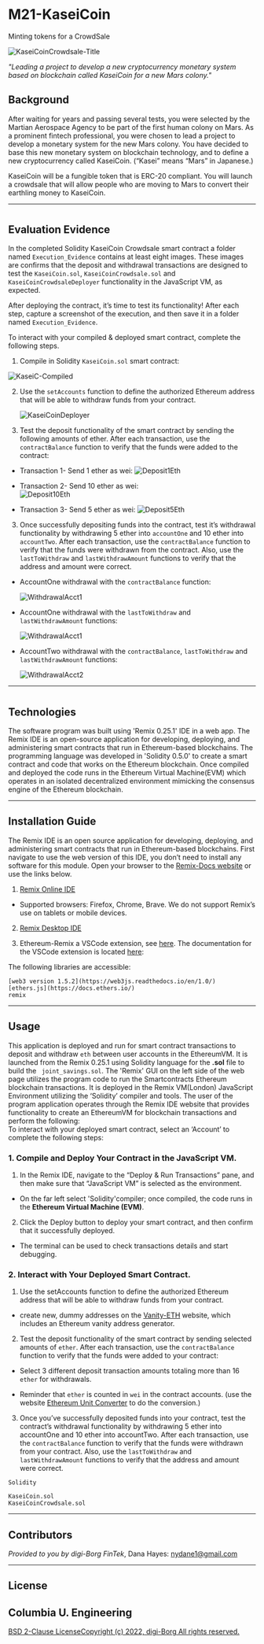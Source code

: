 # M21-KaseiCoin 
Minting tokens for a CrowdSale  

![KaseiCoinCrowdsale-Title](./Images/KAI_Crowdsale_Title-2022-08-09162204.png) 

*"Leading a project to develop a new cryptocurrency monetary system based on blockchain called KaseiCoin for a new Mars colony."* 


## Background 

After waiting for years and passing several tests, you were selected by the Martian Aerospace Agency to be part of the first human colony on Mars. As a prominent fintech professional, you were chosen to lead a project to develop a monetary system for the new Mars colony. You have decided to base this new monetary system on blockchain technology, and to define a new cryptocurrency called KaseiCoin. (“Kasei” means “Mars” in Japanese.)

KaseiCoin will be a fungible token that is ERC-20 compliant. You will launch a crowdsale that will allow people who are moving to Mars to convert their earthling money to KaseiCoin.

---
#
## Evaluation Evidence

In the completed Solidity KaseiCoin Crowdsale smart contract a folder named `Execution_Evidence` contains at least eight images. These images are confirms that the deposit and withdrawal transactions are designed to test the `KaseiCoin.sol`, `KaseiCoinCrowdsale.sol` and `KaseiCoinCrowdsaleDeployer` functionality in the JavaScript VM, as expected.

After deploying the contract, it’s time to test its functionality! After each step, capture a screenshot of the execution, and then save it in a folder named `Execution_Evidence`. 

To interact with your compiled & deployed smart contract, complete the following steps. 
 

1. Compile in Solidity `KaseiCoin.sol` smart contract: 

![KaseiC-Compiled](./Evaluation_Evidence/KaseiC_Compiledp1-2022-08-09170347.png)

2. Use the `setAccounts` function to define the authorized Ethereum address that will be able to withdraw funds from your contract. 

    ![KaseiCoinDeployer](./Evaluation_Evidence/KCCrowdSale_CompiledDeployp2-2022-08-09164602.png)

2. Test the deposit functionality of the smart contract by sending the following amounts of ether. After each transaction, use the `contractBalance` function to verify that the funds were added to the contract:

- Transaction 1- Send 1 ether as wei: 
    ![Deposit1Eth](./Execution_Results/Dep_1Eth-2022-08-03175944.png)

- Transaction 2- Send 10 ether as wei:  
    ![Deposit10Eth](./Execution_Results/Dep_10Eth-2022-08-03180618.png) 

- Transaction 3- Send 5 ether as wei:
    ![Deposit5Eth](./Execution_Results/Dep_5Eth-2022-08-03181100.png) 


3. Once successfully depositing funds into the contract, test it’s withdrawal functionality by withdrawing 5 ether into `accountOne` and 10 ether into `accountTwo`. After each transaction, use the `contractBalance` function to verify that the funds were withdrawn from the contract. Also, use the `lastToWithdraw` and `lastWithdrawAmount` functions to verify that the address and amount were correct.  

- AccountOne withdrawal with the `contractBalance` function:

    ![WithdrawalAcct1](./Execution_Results/Wtdrwl1_5Eth-2022-08-03182515.png) 

- AccountOne withdrawal with the `lastToWithdraw` and `lastWithdrawAmount` functions: 

    ![WithdrawalAcct1](./Execution_Results/Wtdrwl1_5Eth2-2022-08-03182918.png)

- AccountTwo withdrawal with the `contractBalance`, `lastToWithdraw` and `lastWithdrawAmount` functions: 
 
    ![WithdrawalAcct2](./Execution_Results/Wthdrwl2_10Eth-2022-08-03183403.png) 


---
#
## Technologies

The software program was built using 'Remix 0.25.1' IDE in a web app. The Remix IDE is an open-source application for developing, deploying, and administering smart contracts that run in Ethereum-based blockchains. The programming language was developed in 'Solidity 0.5.0' to create a smart contract and code that works on the Ethereum blockchain. Once compiled and deployed the code runs in the Ethereum Virtual Machine(EVM) which operates in an isolated decentralized environment mimicking the consensus engine of the Ethereum blockchain. 
 

---

## Installation Guide

The Remix IDE is an open source application for developing, deploying, and administering smart contracts that run in Ethereum-based blockchains. First navigate to use the web version of this IDE, you don’t need to install any software for this module. Open your browser to the [Remix-Docs website](https://remix-ide.readthedocs.io/en/latest/) or use the links below. 


1. [Remix Online IDE](https://remix.ethereum.org) 
* Supported browsers: Firefox, Chrome, Brave. We do not support Remix’s use on tablets or mobile devices. 

2. [Remix Desktop IDE](https://github.com/ethereum/remix-desktop/releases) 

3. Ethereum-Remix a VSCode extension, see [here](https://marketplace.visualstudio.com/items?itemName=RemixProject.ethereum-remix). The documentation for the VSCode extension is located [here](https://marketplace.visualstudio.com/items?itemName=RemixProject.ethereum-remix): 


The following libraries are accessible:
```
[web3 version 1.5.2](https://web3js.readthedocs.io/en/1.0/)
[ethers.js](https://docs.ethers.io/) 
remix 
```


---

## Usage

This application is deployed and run for smart contract transactions to deposit and withdraw `eth` between user accounts in the EthereumVM.  It is launched from the Remix 0.25.1 using Solidity language for the **.sol** file to build the ` joint_savings.sol`. The 'Remix' GUI on the left side of the web page utilizes the program code to run the Smartcontracts Ethereum blockchain transactions. It is deployed in the Remix VM(London) JavaScript Environment utilizing the ‘Solidity’ compiler and tools. 
The user of the program application operates through the Remix IDE website that provides functionality to create an EthereumVM for blockchain transactions and perform the following:  
To interact with your deployed smart contract, select an ‘Account’ to complete the following steps: 

### 1. Compile and Deploy Your Contract in the JavaScript VM. 

1.	In the Remix IDE, navigate to the “Deploy & Run Transactions” pane, and then make sure that “JavaScript VM” is selected as the environment. 
- On the far left select 'Solidity'compiler; once compiled, the code runs in the **Ethereum Virtual Machine (EVM)**.

2.	Click the Deploy button to deploy your smart contract, and then confirm that it successfully deployed.
- The terminal can be used to check transactions details and start debugging. 

### 2. Interact with Your Deployed Smart Contract. 

1.	Use the setAccounts function to define the authorized Ethereum address that will be able to withdraw funds from your contract. 

- create new, dummy addresses on the [Vanity-ETH](https://vanity-eth.tk/) website, which includes an Ethereum vanity address generator. 

2.	Test the deposit functionality of the smart contract by sending selected amounts of `ether`. After each transaction, use the `contractBalance` function to verify that the funds were added to your contract: 

- Select 3 different deposit transaction amounts totaling more than 16 `ether` for withdrawals. 

- Reminder that `ether` is counted in `wei` in the contract accounts. (use the website [Ethereum Unit Converter](https://eth-converter.com/) to do the conversion.) 

3.	Once you’ve successfully deposited funds into your contract, test the contract’s withdrawal functionality by withdrawing 5 ether into accountOne and 10 ether into accountTwo. After each transaction, use the `contractBalance` function to verify that the funds were withdrawn from your contract. Also, use the `lastToWithdraw` and `lastWithdrawAmount` functions to verify that the address and amount were correct.


```
Solidity 

KaseiCoin.sol
KaseiCoinCrowdsale.sol
```
 
---

## Contributors

*Provided to you by digi-Borg FinTek*, 
Dana Hayes: nydane1@gmail.com


---

## License  

Columbia U. Engineering 
--
[BSD 2-Clause LicenseCopyright (c) 2022, digi-Borg
All rights reserved.](/LICENSE)
